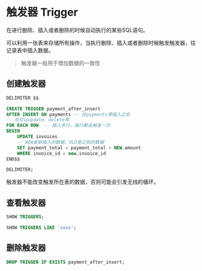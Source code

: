 # 触发器 Trigger

在进行删除、插入或者删除的时候自动执行的某些SQL语句。

可以利用一张表来存储所有操作，当执行删除、插入或者删除时候触发触发器，往记录表中插入数据。

>触发器一般用于增加数据的一致性

## 创建触发器

```sql
DELIMITER $$

CREATE TRIGGER payment_after_insert
AFTER INSERT ON payments -- 在payments表插入之后
-- 也可以update、delete等
FOR EACH ROW  -- 插入多行，每行都会触发一次
BEGIN 
    UPDATE invoices
    -- NEW是新插入的数据，OLD是之前的数据
    SET payment_total = payment_total + NEW.amount
    WHERE invoice_id = new.invoice_id
END$$

DELIMITER;
```

触发器不能改变触发所在表的数据，否则可能会引发无线的循环。

## 查看触发器

```sql
SHOW TRIGGERS;

SHOW TRIGGERS LIKE 'xxxx';
```

## 删除触发器

```sql
DROP TRIGGER IF EXISTS payment_after_insert;
```